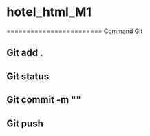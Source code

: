 # hotel_html_M1
========================
Command Git

Git add .
--------------
Git status
--------------
Git commit -m ""
--------------
Git push
--------------
